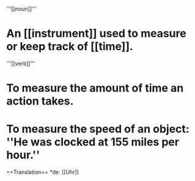 '''[[noun]]'''

# An [[instrument]] used to measure or keep track of [[time]].

'''[[verb]]'''

# To measure the amount of time an action takes.
# To measure the speed of an object: ''He was clocked at 155 miles per hour.''

==Translation==
*de: [[Uhr]]